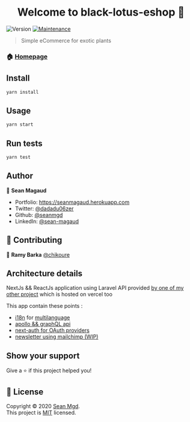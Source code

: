 <h1 align="center">Welcome to black-lotus-eshop 👋</h1>
<p>
  <img alt="Version" src="https://img.shields.io/badge/version-1-blue.svg?cacheSeconds=2592000" />
  <a href="https://github.com/seanmgd/black-lotus-eshop/graphs/commit-activity" target="_blank">
    <img alt="Maintenance" src="https://img.shields.io/badge/Maintained%3F-yes-green.svg" />
  </a>
</p>

> Simple eCommerce for exotic plants

### 🏠 [Homepage](https://blacklotus.vercel.app/)

## Install

```sh
yarn install
```

## Usage

```sh
yarn start
```

## Run tests

```sh
yarn test
```

## Author

👤 **Sean Magaud**

- Portfolio: https://seanmagaud.herokuapp.com
- Twitter: [@dadadu06zer](https://twitter.com/dadadu06zer)
- Github: [@seanmgd](https://github.com/seanmgd)
- LinkedIn: [@sean-magaud](https://linkedin.com/in/sean-magaud)

## 🤝 Contributing

👤 **Ramy Barka** [@chikoure](https://github.com/chikoure)

## Architecture details

NextJs && ReactJs application using Laravel API provided [by one of my other project](https://github.com/seanmgd/exoticplant-api) which is hosted on vercel too

This app contain these points :

- [i18n](https://github.com/seanmgd/black-lotus-eshop/blob/main/i18n.js) for [multilanguage](https://github.com/seanmgd/black-lotus-eshop/tree/main/public/static/locales)
- [apollo && graphQL api](https://github.com/seanmgd/black-lotus-eshop/commit/6cc25a6e7563f92ff2bf20c36cf0f80703767be6)
- [next-auth for OAuth providers](https://github.com/seanmgd/black-lotus-eshop/blob/main/pages/api/auth/%5B...nextauth%5D.js)
- [newsletter using mailchimp (WIP)](https://github.com/seanmgd/black-lotus-eshop)

## Show your support

Give a ⭐️ if this project helped you!

## 📝 License

Copyright © 2020 [Sean Mgd](https://github.com/seanmgd).<br />
This project is [MIT](https://github.com/seanmgd/sinistre-eshop/blob/master/LICENSE) licensed.
